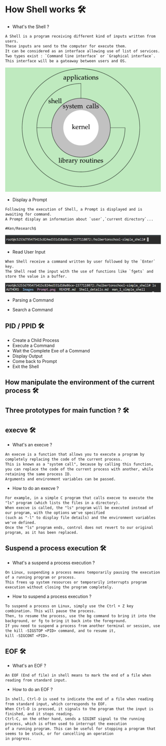 # How Shell works :hammer_and_wrench:

* What's the Shell ?

```
A Shell is a program receiving different kind of inputs written from users.
These inputs are send to the computer for execute them.
It can be considered as an interface allowing use of list of services.
Two types exist : `Command line interface` or `Graphical interface`.
This interface will be a gateaway between users and OS.
```
![Scheme](https://github.com/PhantomWatchdog/holbertonschool-simple_shell/blob/main/Images/Schema_Shell.png)

* Display a Prompt

```
Following the execution of Shell, a Prompt is displayed and is awaiting for command.
A Prompt display an information about `user`,`current directory`...
```

```
#Ken/Research$
```
![Scheme](https://github.com/PhantomWatchdog/holbertonschool-simple_shell/blob/main/Images/Prompt.png)

* Read User Input

```
When Shell receive a command written by user followed by the `Enter` key.
The Shell read the input with the use of functions like `fgets` and store the value in a buffer.
```
![Scheme](https://github.com/PhantomWatchdog/holbertonschool-simple_shell/blob/main/Images/Read_input.png)

* Parsing a Command

* Search a Command
 
## PID / PPID :hammer_and_wrench:
* Create a Child Process
* Execute a Command
* Wait the Complete Exe of a Command
* Display Output
* Come back to Prompt
* Exit the Shell

## How manipulate the environment of the current process :hammer_and_wrench:

## Three prototypes for main function ? :hammer_and_wrench:

## execve :hammer_and_wrench:

* What's an execve ?

```
An execve is a function that allows you to execute a program by completely replacing the code of the current process. 
This is known as a "system call", because by calling this function, 
you can replace the code of the current process with another, while retaining the same process ID. 
Arguments and environment variables can be passed.

```

* How to do an execve ?

```
For example, in a simple C program that calls execve to execute the "ls" program (which lists the files in a directory). 
When execve is called, the "ls" program will be executed instead of our program, with the options we've specified 
(such as "-l" to display file details) and the environment variables we've defined. 
Once the "ls" program ends, control does not revert to our original program, as it has been replaced.

```

## Suspend a process execution :hammer_and_wrench:

* What's a suspend a process execution ?

```
On Linux, suspending a process means temporarily pausing the execution of a running program or process. 
This frees up system resources or temporarily interrupts program execution without closing the program completely.

```

* How to suspend a process execution ?

```
To suspend a process on Linux, simply use the Ctrl + Z key combination. This will pause the process. 
Then, to resume the process, use the bg command to bring it into the background, or fg to bring it back into the foreground. 
If you need to suspend a process from another terminal or session, use the kill -SIGSTOP <PID> command, and to resume it, 
kill -SIGCONT <PID>.

```

## EOF :hammer_and_wrench:

* What's an EOF ?

```
An EOF (End of file) in shell means to mark the end of a file when reading from standard input.

```

* How to do an EOF ?

```
In shell, Ctrl-D is used to indicate the end of a file when reading from standard input, which corresponds to EOF. 
When Ctrl-D is pressed, it signals to the program that the input is finished, and it stops reading.
Ctrl-C, on the other hand, sends a SIGINT signal to the running process, which is often used to interrupt the execution 
of a running program. This can be useful for stopping a program that seems to be stuck, or for cancelling an operation 
in progress.

```
